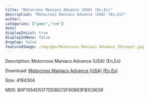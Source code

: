 ```yaml
---
title: "Motocross Maniacs Advance (USA) (En,Es)"
description: "Motocross Maniacs Advance (USA) (En,Es)"
author: 
categories: ["game","rom"]
date: 
displayInList: true
displayInMenu: false
dropCap: false
featuredImage: /img/gba/Motocross Maniacs Advance [Europe].jpg
---
```


Description: Motocross Maniacs Advance (USA) (En,Es)

Download: <a style="text-decoration:underline;" href="https://mega.nz/#!iLAUQAQJ!S2plZzRIikKlE_f__pAZyR5iA82jLUnkLw-6P6rCOXs" target = "_blank" rel = "nofollow" > Motocross Maniacs Advance (USA) (En,Es)</a>

Size: 4194304

MD5: B0F1054D5177DD8EC5F90B63FB1C6E09

